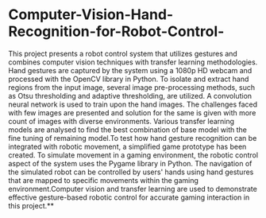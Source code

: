 # Computer-Vision-Hand-Recognition-for-Robot-Control- 
This project presents a robot control system that utilizes gestures and combines computer vision techniques with transfer learning methodologies. Hand gestures are captured by the system using a 1080p HD webcam and processed with the OpenCV library in Python. To isolate and extract hand regions from the input image, several image pre-processing methods, such as Otsu thresholding and adaptive thresholding, are utilized. A convolution neural network is used to train upon the hand images. The challenges faced with few images are presented and solution for the same is given with more count of images with diverse environments. Various transfer learning models are analysed to find the best combination of base model with the fine tuning of remaining model.To test how hand gesture recognition can be integrated with robotic movement, a simplified game prototype has been created. To simulate movement in a gaming environment, the robotic control aspect of the system uses the Pygame library in Python. The navigation of the simulated robot can be controlled by users' hands using hand gestures that are mapped to specific movements within the gaming environment.Computer vision and transfer learning are used to demonstrate effective gesture-based robotic control for accurate gaming interaction in this project.**
